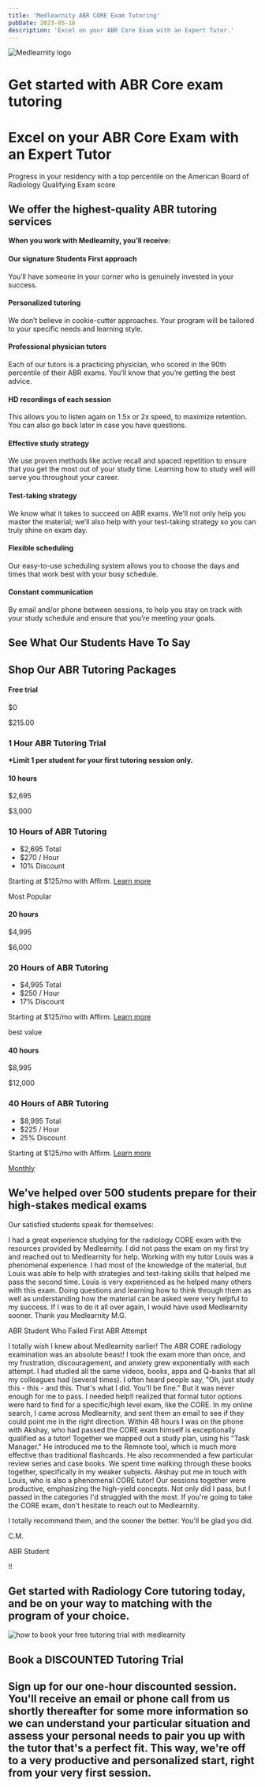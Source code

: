 ```yaml
---
title: 'Medlearnity ABR CORE Exam Tutoring'
pubDate: 2023-05-16
description: 'Excel on your ABR Core Exam with an Expert Tutor.'
---
```


![Medlearnity logo](https://i2xfwztd2ksbegse.public.blob.vercel-storage.com/wp/2020/08/logo_Med_Learnity.svg 'logo_Med_Learnity')

# Get started with ABR Core exam tutoring

# Excel on your ABR Core Exam with an Expert Tutor

Progress in your residency with a top percentile on the American Board of Radiology Qualifying Exam score

## We offer the highest-quality ABR tutoring services

**When you work with Medlearnity, you’ll receive:**

#### Our signature Students First approach

You’ll have someone in your corner who is genuinely invested in your success.

#### Personalized tutoring

We don’t believe in cookie-cutter approaches. Your program will be tailored to your specific needs and learning style.

#### Professional physician tutors

Each of our tutors is a practicing physician, who scored in the 90th percentile of their ABR exams. You’ll know that you’re getting the best advice.

#### HD recordings of each session

This allows you to listen again on 1.5x or 2x speed, to maximize retention. You can also go back later in case you have questions.

#### Effective study strategy

We use proven methods like active recall and spaced repetition to ensure that you get the most out of your study time. Learning how to study well will serve you throughout your career.

#### Test-taking strategy

We know what it takes to succeed on ABR exams. We’ll not only help you master the material; we’ll also help with your test-taking strategy so you can truly shine on exam day.

#### Flexible scheduling

Our easy-to-use scheduling system allows you to choose the days and times that work best with your busy schedule.

#### Constant communication

By email and/or phone between sessions, to help you stay on track with your study schedule and ensure that you’re meeting your goals.

## See What Our Students Have To Say

## Shop Our ABR Tutoring Packages

#### Free trial

$0

$215.00

### **1 Hour ABR Tutoring Trial**

**\*Limit 1 per student for your first tutoring session only.**

#### 10 hours

$2,695

$3,000

### **10 Hours of ABR Tutoring**

- $2,695 Total
- $270 / Hour
- 10% Discount

Starting at $125/mo with Affirm. [Learn more](<javascript:void(0)>)

Most Popular

#### 20 hours

$4,995

$6,000

### **20 Hours of ABR Tutoring**

- $4,995 Total
- $250 / Hour
- 17% Discount

Starting at $125/mo with Affirm. [Learn more](<javascript:void(0)>)

best value

#### 40 hours

$8,995

$12,000

### **40 Hours of ABR Tutoring**

- $8,995 Total
- $225 / Hour
- 25% Discount

Starting at $125/mo with Affirm. [Learn more](<javascript:void(0)>)

[Monthly](#)

## We’ve helped over 500 students prepare for their high-stakes medical exams

Our satisfied students speak for themselves:

I had a great experience studying for the radiology CORE exam with the resources provided by Medlearnity. I did not pass the exam on my first try and reached out to Medlearnity for help. Working with my tutor Louis was a phenomenal experience. I had most of the knowledge of the material, but Louis was able to help with strategies and test-taking skills that helped me pass the second time. Louis is very experienced as he helped many others with this exam. Doing questions and learning how to think through them as well as understanding how the material can be asked were very helpful to my success. If I was to do it all over again, I would have used Medlearnity sooner. Thank you Medlearnity
M.G.

ABR Student Who Failed First ABR Attempt

I totally wish I knew about Medlearnity earlier! The ABR CORE radiology examination was an absolute beast! I took the exam more than once, and my frustration, discouragement, and anxiety grew exponentially with each attempt. I had studied all the same videos, books, apps and Q-banks that all my colleagues had (several times). I often heard people say, "Oh, just study this - this - and this. That's what I did. You'll be fine." But it was never enough for me to pass. I needed help!I realized that formal tutor options were hard to find for a specific/high level exam, like the CORE. In my online search, I came across Medlearnity, and sent them an email to see if they could point me in the right direction. Within 48 hours I was on the phone with Akshay, who had passed the CORE exam himself is exceptionally qualified as a tutor! Together we mapped out a study plan, using his "Task Manager." He introduced me to the Remnote tool, which is much more effective than traditional flashcards. He also recommended a few particular review series and case books. We spent time walking through these books together, specifically in my weaker subjects. Akshay put me in touch with Louis, who is also a phenomenal CORE tutor! Our sessions together were productive, emphasizing the high-yield concepts. Not only did I pass, but I passed in the categories I'd struggled with the most. If you're going to take the CORE exam, don't hesitate to reach out to Medlearnity.

I totally recommend them, and the sooner the better. You'll be glad you did.

C.M.

ABR Student

!!

## Get started with Radiology Core tutoring today, and be on your way to matching with the program of your choice.

![how to book your free tutoring trial with medlearnity](https://i2xfwztd2ksbegse.public.blob.vercel-storage.com/wp/2022/06/MG-how-to-book-your-free-trial.png 'MG-how-to-book-your-free-trial')

## **Book a DISCOUNTED Tutoring Trial**

## Sign up for our one-hour discounted session. You'll receive an email or phone call from us shortly thereafter for some more information so we can understand your particular situation and assess your personal needs to pair you up with the tutor that's a perfect fit. This way, we're off to a very productive and personalized start, right from your very first session.
